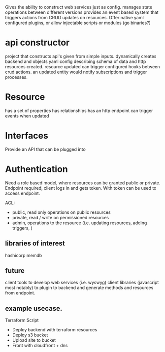 Gives the ability to construct web services just as config. 
manages state operations between different versions
provides an event based system that triggers actions from CRUD updates on resources.
Offer native yaml configured plugins, or allow injectable scripts or modules (go binaries?)

# api constructor

project that constructs api's given from simple inputs. 
dynamically creates backend and objects 
yaml config describing schema of data and http resources created. 
resource updated can trigger configured hooks between crud actions. an updated entity would notify subscriptions and trigger processes.

# Resource

has a set of properties 
has relationships 
has an http endpoint
can trigger events when updated

# Interfaces

Provide an API that can be plugged into

# Authentication

Need a role based model, where resources can be granted public or private. 
Endpoint required, client logs in and gets token. With token can be used to access endpoint. 

ACL: 
- public, read only operations on public resources
- private, read / write on permissioned resources
- admin, operations to the resource (i.e. updating resources, adding triggers, )


## libraries of interest

hashicorp memdb


## future 

client tools to develop web services (i.e. wyswyg)
client libraries (javascript most notably) to plugin to backend and generate methods and resources from endpoint.

## example usecase.

Terraform Script

- Deploy backend with terraform resources
- Deploy s3 bucket
- Upload site to bucket
- Front with cloudfront + dns 